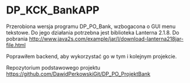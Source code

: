# DP_KCK_BankAPP
Przerobiona wersja programu DP_PO_Bank, wzbogacona o GUI menu tekstowe. Do jego działania potrzebna jest biblioteka Lanterna 2.1.8. Do pobrania http://www.java2s.com/example/jar/l/download-lanterna218jar-file.html

Poprawiłem backend, aby wykorzystać go w tym i kolejnym projekcie.

Repozytorium podstawowego projektu https://github.com/DawidPerkowskiGit/DP_PO_ProjektBank
